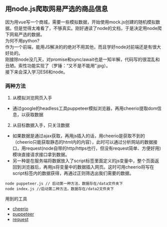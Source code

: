 ## 用node.js爬取网易严选的商品信息
因为用vue写一个商城，需要一些模拟数据，开始使用mock.js创建的随机模拟数据。但是觉得太难看了，不够真实。刚好通读了node的文档，于是决定用node爬下网易严选的数据。  
为何不用python?  
作为一个前端，能用JS解决的的绝对不用其他，而且学好node对前端还是有很大好处的。  
刚接除node没几天，对promise和sync/await也是一知半解，代码写的很混乱和丑陋。索性功能实现了（罗锤：“又不是不能用”.jpg）。  
接下来会深入学习ES6和node。

### 两种方法
1. 从模拟浏览网页入手
  * 通过google的headless工具puppeteer模拟浏览器，再用cheerio提取dom信息，以获取数据

2. 从目标数据入手，只关注数据
  * 如果数据是通过ajax获取，再用js插入的话，用cheerio是获取不到的（cheerio只能获取静态的html内的内容），此时可以通过分析网站的数据接口，用request(node自带的http/https也行，但没有request简单、方便好用)模块直接请求接口拿到数据。
  * 另一种是在服务端将数据放入了script标签里面定义的js变量中，整个页面返回到浏览器后，再用js将变量中的数据插入网页。这时可用cheerio将写在script标签内的数据获得，再通过正则筛选出我们需要的数据。

~~~
node puppeteer.js // 启动第一种方法，数据存在/data文件夹下
node index.js //启动第二种方法，数据存在/data2文件夹下
~~~

用到的工具
* [cheerio](https://github.com/cheeriojs/cheerio)
* [puppeteer](https://github.com/GoogleChrome/puppeteer)
* [request](https://github.com/request/request)